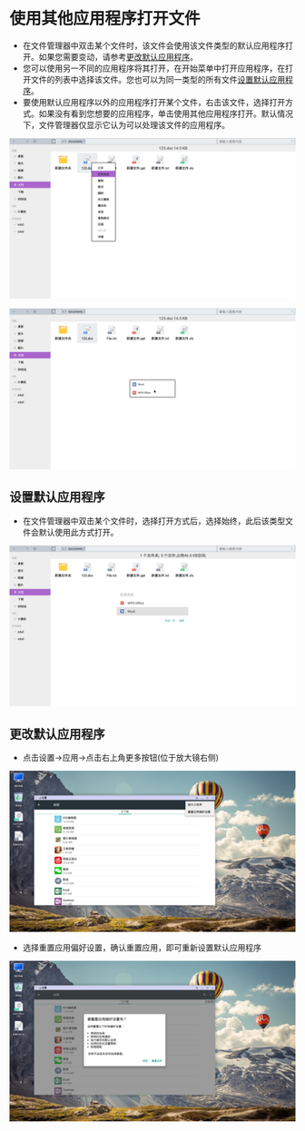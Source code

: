 # 使用其他应用程序打开文件

   - 在文件管理器中双击某个文件时，该文件会使用该文件类型的默认应用程序打开。如果您需要变动，请参考[更改默认应用程序](../soft/%E4%BD%BF%E7%94%A8%E5%85%B6%E4%BB%96%E5%BA%94%E7%94%A8%E7%A8%8B%E5%BA%8F%E6%89%93%E5%BC%80%E6%96%87%E4%BB%B6.md#更改默认应用程序)。
   - 您可以使用另一不同的应用程序将其打开，在开始菜单中打开应用程序，在打开文件的列表中选择该文件。您也可以为同一类型的所有文件[设置默认应用程序](../soft/%E4%BD%BF%E7%94%A8%E5%85%B6%E4%BB%96%E5%BA%94%E7%94%A8%E7%A8%8B%E5%BA%8F%E6%89%93%E5%BC%80%E6%96%87%E4%BB%B6.md#设置默认应用程序)。
   - 要使用默认应用程序以外的应用程序打开某个文件，右击该文件，选择打开方式。如果没有看到您想要的应用程序，单击使用其他应用程序打开。默认情况下，文件管理器仅显示它认为可以处理该文件的应用程序。

![](../pic/soft/filemanager/openways.png)

![](../pic/soft/filemanager/openwithapp.png)

## 设置默认应用程序

   - 在文件管理器中双击某个文件时，选择打开方式后，选择始终，此后该类型文件会默认使用此方式打开。

![](../pic/soft/filemanager/openalways.png)

## 更改默认应用程序

   - 点击设置->应用->点击右上角更多按钮(位于放大镜右侧)

![](../pic/soft/filemanager/opensetting.png)

   - 选择重置应用偏好设置，确认重置应用，即可重新设置默认应用程序

![](../pic/soft/filemanager/openreset.png)
